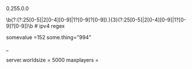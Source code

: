 0.255.0.0

\b(?:(?:25[0-5]|2[0-4][0-9]|1?[0-9]?[0-9])\.){3}(?:25[0-5]|2[0-4][0-9]|1?[0-9]?[0-9])\b # ipv4 regex


somevalue =152
some.thing="994"

_


server.worldsize  = 5000
maxplayers =
